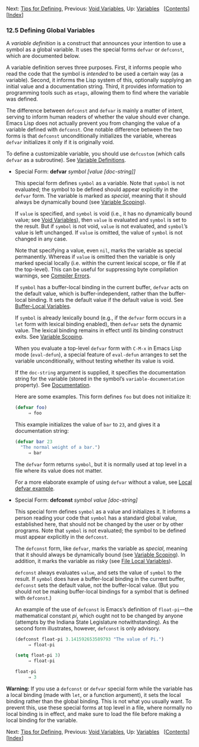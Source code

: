 

Next: [Tips for Defining](Tips-for-Defining.html), Previous: [Void Variables](Void-Variables.html), Up: [Variables](Variables.html)   \[[Contents](index.html#SEC_Contents "Table of contents")]\[[Index](Index.html "Index")]

### 12.5 Defining Global Variables

A *variable definition* is a construct that announces your intention to use a symbol as a global variable. It uses the special forms `defvar` or `defconst`, which are documented below.

A variable definition serves three purposes. First, it informs people who read the code that the symbol is *intended* to be used a certain way (as a variable). Second, it informs the Lisp system of this, optionally supplying an initial value and a documentation string. Third, it provides information to programming tools such as `etags`, allowing them to find where the variable was defined.

The difference between `defconst` and `defvar` is mainly a matter of intent, serving to inform human readers of whether the value should ever change. Emacs Lisp does not actually prevent you from changing the value of a variable defined with `defconst`. One notable difference between the two forms is that `defconst` unconditionally initializes the variable, whereas `defvar` initializes it only if it is originally void.

To define a customizable variable, you should use `defcustom` (which calls `defvar` as a subroutine). See [Variable Definitions](Variable-Definitions.html).

*   Special Form: **defvar** *symbol \[value \[doc-string]]*

    This special form defines `symbol` as a variable. Note that `symbol` is not evaluated; the symbol to be defined should appear explicitly in the `defvar` form. The variable is marked as *special*, meaning that it should always be dynamically bound (see [Variable Scoping](Variable-Scoping.html)).

    If `value` is specified, and `symbol` is void (i.e., it has no dynamically bound value; see [Void Variables](Void-Variables.html)), then `value` is evaluated and `symbol` is set to the result. But if `symbol` is not void, `value` is not evaluated, and `symbol`’s value is left unchanged. If `value` is omitted, the value of `symbol` is not changed in any case.

    Note that specifying a value, even `nil`, marks the variable as special permanently. Whereas if `value` is omitted then the variable is only marked special locally (i.e. within the current lexical scope, or file if at the top-level). This can be useful for suppressing byte compilation warnings, see [Compiler Errors](Compiler-Errors.html).

    If `symbol` has a buffer-local binding in the current buffer, `defvar` acts on the default value, which is buffer-independent, rather than the buffer-local binding. It sets the default value if the default value is void. See [Buffer-Local Variables](Buffer_002dLocal-Variables.html).

    If `symbol` is already lexically bound (e.g., if the `defvar` form occurs in a `let` form with lexical binding enabled), then `defvar` sets the dynamic value. The lexical binding remains in effect until its binding construct exits. See [Variable Scoping](Variable-Scoping.html).

    When you evaluate a top-level `defvar` form with `C-M-x` in Emacs Lisp mode (`eval-defun`), a special feature of `eval-defun` arranges to set the variable unconditionally, without testing whether its value is void.

    If the `doc-string` argument is supplied, it specifies the documentation string for the variable (stored in the symbol’s `variable-documentation` property). See [Documentation](Documentation.html).

    Here are some examples. This form defines `foo` but does not initialize it:

    ```lisp
    (defvar foo)
         ⇒ foo
    ```

    This example initializes the value of `bar` to `23`, and gives it a documentation string:

    ```lisp
    (defvar bar 23
      "The normal weight of a bar.")
         ⇒ bar
    ```

    The `defvar` form returns `symbol`, but it is normally used at top level in a file where its value does not matter.

    For a more elaborate example of using `defvar` without a value, see [Local defvar example](Using-Lexical-Binding.html#Local-defvar-example).

<!---->

*   Special Form: **defconst** *symbol value \[doc-string]*

    This special form defines `symbol` as a value and initializes it. It informs a person reading your code that `symbol` has a standard global value, established here, that should not be changed by the user or by other programs. Note that `symbol` is not evaluated; the symbol to be defined must appear explicitly in the `defconst`.

    The `defconst` form, like `defvar`, marks the variable as *special*, meaning that it should always be dynamically bound (see [Variable Scoping](Variable-Scoping.html)). In addition, it marks the variable as risky (see [File Local Variables](File-Local-Variables.html)).

    `defconst` always evaluates `value`, and sets the value of `symbol` to the result. If `symbol` does have a buffer-local binding in the current buffer, `defconst` sets the default value, not the buffer-local value. (But you should not be making buffer-local bindings for a symbol that is defined with `defconst`.)

    An example of the use of `defconst` is Emacs’s definition of `float-pi`—the mathematical constant *pi*, which ought not to be changed by anyone (attempts by the Indiana State Legislature notwithstanding). As the second form illustrates, however, `defconst` is only advisory.

    ```lisp
    (defconst float-pi 3.141592653589793 "The value of Pi.")
         ⇒ float-pi
    ```

    ```lisp
    (setq float-pi 3)
         ⇒ float-pi
    ```

    ```lisp
    float-pi
         ⇒ 3
    ```

**Warning:** If you use a `defconst` or `defvar` special form while the variable has a local binding (made with `let`, or a function argument), it sets the local binding rather than the global binding. This is not what you usually want. To prevent this, use these special forms at top level in a file, where normally no local binding is in effect, and make sure to load the file before making a local binding for the variable.

Next: [Tips for Defining](Tips-for-Defining.html), Previous: [Void Variables](Void-Variables.html), Up: [Variables](Variables.html)   \[[Contents](index.html#SEC_Contents "Table of contents")]\[[Index](Index.html "Index")]
